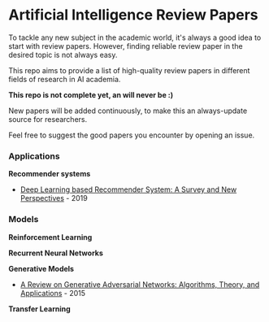 # Artificial Intelligence Review Papers

To tackle any new subject in the academic world, it's always a good idea to start with review papers. However, finding reliable review paper in the desired topic is not always easy.

This repo aims to provide a list of high-quality review papers in different fields of research in AI academia.

**This repo is not complete yet, an will never be :)**

New papers will be added continuously, to make this an always-update source for researchers.

Feel free to suggest the good papers you encounter by opening an issue.


### Applications
**Recommender systems**
* [Deep Learning based Recommender System: A Survey and New Perspectives](https://arxiv.org/abs/1707.07435) - 2019


### Models
**Reinforcement Learning**

**Recurrent Neural Networks**

**Generative Models**
* [A Review on Generative Adversarial Networks: Algorithms, Theory, and Applications](https://arxiv.org/abs/2001.06937) - 2015

**Transfer Learning**
